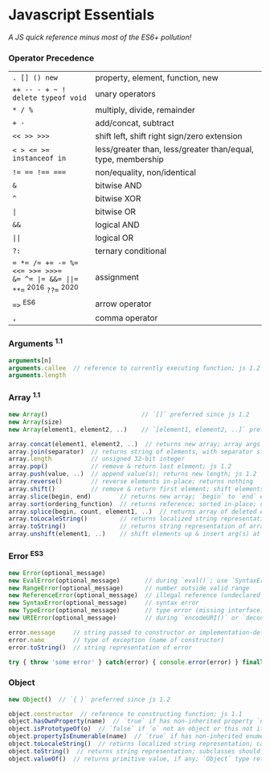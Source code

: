 Javascript Essentials
=====================

_A JS quick reference minus most of the ES6+ pollution!_


### Operator Precedence

|                     |                                  |
|---------------------|----------------------------------|
| `. [] () new`       | property, element, function, new
| `++ -- - + ~ !`<br />`delete typeof void` | unary operators
| `* / %`             | multiply, divide, remainder
| `+ -`               | add/concat, subtract
| `<< >> >>>`         | shift left, shift right sign/zero extension
| `< > <= >= instanceof in` | less/greater than, less/greater than/equal, type, membership
| `!= == !== ===`     | non/equality, non/identical
| `&`                 | bitwise AND
| `^`                 | bitwise XOR
| `\|`                | bitwise OR
| `&&`                | logical AND
| `\|\|`              | logical OR
| `?:`                | ternary conditional
| `= *= /= += -= %=`<br />`<<= >>= >>>=`<br />`&= ^= \|= &&= \|\|=`<br />`**=` <sup>2016</sup> `??=` <sup>2020</sup> | assignment
| `=>` <sup>ES6</sup> | arrow operator
| `,`                 | comma operator


### Arguments <sup>1.1</sup>

```js
arguments[n]
arguments.callee  // reference to currently executing function; js 1.2
arguments.length
```


### Array <sup>1.1</sup>

```js
new Array()                          // `[]` preferred since js 1.2
new Array(size)
new Array(element1, element2, ..)    // `[element1, element2, ..]` preferred since js 1.2

array.concat(element1, element2, ..)  // returns new array; array args deconstructed; js 1.2
array.join(separator)  // returns string of elements, with separator string between each
array.length           // unsigned 32-bit integer
array.pop()            // remove & return last element; js 1.2
array.push(value, ..)  // append value(s); returns new length; js 1.2
array.reverse()        // reverse elements in-place; returns nothing
array.shift()          // remove & return first element; shift elements down; decrement length; js 1.2
array.slice(begin, end)        // returns new array; `begin` to `end` exclusive; js 1.2
array.sort(ordering_function)  // returns reference; sorted in-place; numbers converted to strings; no time/space guarantees
array.splice(begin, count, element1, ..)  // returns array of deleted elements; deletes `count` then inserts args; js 1.2
array.toLocaleString()         // returns localized string representation of array; ES1
array.toString()               // returns string representation of array
array.unshift(element1, ..)    // shift elements up & insert arg(s) at beginning of array; js 1.2
```


### Error <sup>ES3</sup>

```js
new Error(optional_message)
new EvalError(optional_message)       // during `eval()`; use `SyntaxError` instead
new RangeError(optional_message)      // number outside valid range
new ReferenceError(optional_message)  // illegal reference (undeclared variable)
new SyntaxError(optional_message)     // syntax error
new TypeError(optional_message)       // type error (missing interface)
new URIError(optional_message)        // during `encodeURI()` or `decodeURI()`

error.message     // string passed to constructor or implementation-defined default string
error.name        // type of exception (name of constructor)
error.toString()  // string representation of error

try { throw 'some error' } catch(error) { console.error(error) } finally { console.log('run regardless') }
```


### Object

```js
new Object()  // `{ }` preferred since js 1.2

object.constructor  // reference to constructing function; js 1.1
object.hasOwnProperty(name)  // `true` if has non-inherited property `name`; ES3
object.isPrototypeOf(o)  // `false` if `o` not an object or this not its prototype; ES3
object.propertyIsEnumerable(name)  // `true` if has non-inherited enumerable property `name`; ES3
object.toLocaleString()  // returns localized string representation; calls `.toString()` by default; ES3
object.toString()  // returns string representation; subclasses should override; generic implementation from `Object` since js 1.1
object.valueOf()  // returns primitive value, if any; `Object` type returns self; js 1.1
```
